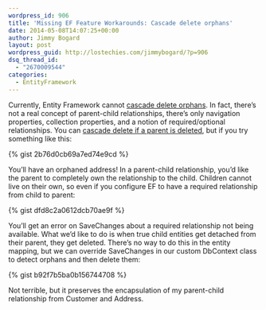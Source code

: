 ```yaml
---
wordpress_id: 906
title: 'Missing EF Feature Workarounds: Cascade delete orphans'
date: 2014-05-08T14:07:25+00:00
author: Jimmy Bogard
layout: post
wordpress_guid: http://lostechies.com/jimmybogard/?p=906
dsq_thread_id:
  - "2670009544"
categories:
  - EntityFramework
---
```

Currently, Entity Framework cannot [cascade delete orphans](http://www.nhforge.org/doc/nh/en/#manipulatingdata-graphs). In fact, there’s not a real concept of parent-child relationships, there’s only navigation properties, collection properties, and a notion of required/optional relationships. You can [cascade delete if a parent is deleted](http://msdn.microsoft.com/en-us/data/jj591620.aspx#CascadeDelete), but if you try something like this:

{% gist 2b76d0cb69a7ed74e9cd %}

You’ll have an orphaned address! In a parent-child relationship, you’d like the parent to completely own the relationship to the child. Children cannot live on their own, so even if you configure EF to have a required relationship from child to parent:

{% gist dfd8c2a0612dcb70ae9f %}

You’ll get an error on SaveChanges about a required relationship not being available. What we’d like to do is when true child entities get detached from their parent, they get deleted. There’s no way to do this in the entity mapping, but we can override SaveChanges in our custom DbContext class to detect orphans and then delete them:

{% gist b92f7b5ba0b156744708 %}

Not terrible, but it preserves the encapsulation of my parent-child relationship from Customer and Address.